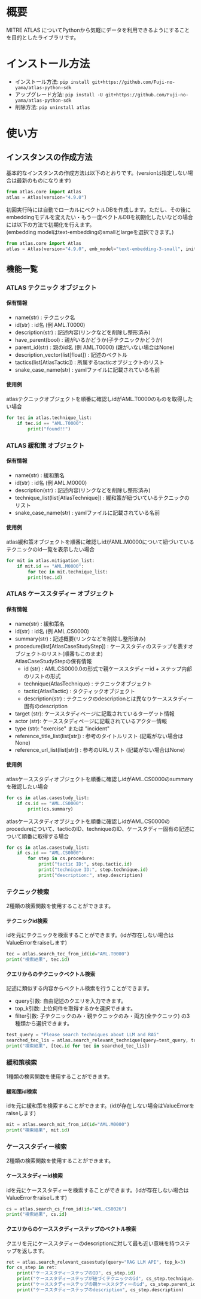 # 概要
MITRE ATLAS についてPythonから気軽にデータを利用できるようにすることを目的としたライブラリです。

# インストール方法
- インストール方法: `pip install git+https://github.com/Fuji-no-yama/atlas-python-sdk`
- アップグレード方法: `pip install -U git+https://github.com/Fuji-no-yama/atlas-python-sdk`
- 削除方法: `pip uninstall atlas`

# 使い方
## インスタンスの作成方法
基本的なインスタンスの作成方法は以下のとおりです。(versionは指定しない場合は最新のものになります)
```python
from atlas.core import Atlas
atlas = Atlas(version="4.9.0")
```
初回実行時には自動でローカルにベクトルDBを作成します。ただし、その後にembeddingモデルを変えたい・もう一度ベクトルDBを初期化したいなどの場合には以下の方法で初期化を行えます。  
(embedding modelはtext-embeddingのsmallとlargeを選択できます。)
```python
from atlas.core import Atlas
atlas = Atlas(version="4.9.0", emb_model="text-embedding-3-small", initialize_vector=True)
```
## 機能一覧

### ATLAS テクニック オブジェクト

#### 保有情報
- name(str) : テクニック名
- id(str) : id名 (例 AML.T0000)
- description(str) : 記述内容(リンクなどを削除し整形済み)
- have_parent(bool) : 親がいるかどうか(子テクニックかどうか)
- parent_id(str) : 親のid名 (例 AML.T0000) (親がいない場合はNone)
- description_vector(list[float]) : 記述のベクトル
- tactics(list[AtlasTactic]) : 所属するtacticオブジェクトのリスト
- snake_case_name(str) : yamlファイルに記載されている名前

#### 使用例
atlasテクニックオブジェクトを順番に確認しidがAML.T0000のものを取得したい場合
```python
for tec in atlas.technique_list:
    if tec.id == "AML.T0000":
        print("found!!")
```

### ATLAS 緩和策 オブジェクト

#### 保有情報
- name(str) : 緩和策名
- id(str) : id名 (例 AML.M0000)
- description(str) : 記述内容(リンクなどを削除し整形済み)
- technique_list(list[AtlasTechnique]) : 緩和策が紐づいているテクニックのリスト
- snake_case_name(str) : yamlファイルに記載されている名前

#### 使用例
atlas緩和策オブジェクトを順番に確認しidがAML.M0000について紐づいているテクニックのid一覧を表示したい場合
```python
for mit in atlas.mitigation_list:
    if mit.id == "AML.M0000":
        for tec in mit.technique_list:
        print(tec.id)
```

### ATLAS ケーススタディー オブジェクト

#### 保有情報
- name(str) : 緩和策名
- id(str) : id名 (例 AML.CS0000)
- summary(str) : 記述概要(リンクなどを削除し整形済み)
- procedure(list[AtlasCaseStudyStep]) : ケーススタディのステップを表すオブジェクトのリスト(順番もこのまま)  
AtlasCaseStudyStepの保有情報
    - id (str) : AML.CS0000.0の形式で親ケーススタディーid + ステップ内部のリストの形式
    - technique(AtlasTechnique) : テクニックオブジェクト
    - tactic(AtlasTactic) : タクティックオブジェクト
    - description(str) : テクニックのdescriptionとは異なりケーススタディー固有のdescription
- target (str): ケーススタディページに記載されているターゲット情報
- actor (str): ケーススタディページに記載されているアクター情報
- type (str): "exercise" または "incident"
- reference_title_list(list[str]) : 参考のタイトルリスト (記載がない場合はNone)
- reference_url_list(list[str]) : 参考のURLリスト (記載がない場合はNone)

#### 使用例
atlasケーススタディオブジェクトを順番に確認しidがAML.CS0000のsummaryを確認したい場合
```python
for cs in atlas.casestudy_list:
    if cs.id == "AML.CS0000":
        print(cs.summary)
```

atlasケーススタディオブジェクトを順番に確認しidがAML.CS0000のprocedureについて、tacticのID、techniqueのID、ケースタディー固有の記述について順番に取得する場合
```python
for cs in atlas.casestudy_list:
    if cs.id == "AML.CS0000":
        for step in cs.procedure:
            print("tactic ID:", step.tactic.id)
            print("technique ID:", step.technique.id)
            print("description:", step.description)
```

### テクニック検索

2種類の検索関数を使用することができます。
#### テクニックid検索
idを元にテクニックを検索することができます。(idが存在しない場合はValueErrorをraiseします)
```python
tec = atlas.search_tec_from_id(id="AML.T0000")
print("検索結果", tec.id)
```

#### クエリからのテクニックベクトル検索
記述に類似する内容からベクトル検索を行うことができます。
- query引数: 自由記述のクエリを入力できます。
- top_k引数: 上位何件を取得するかを選択できます。
- filter引数: 子テクニックのみ・親テクニックのみ・両方(全テクニック) の3種類から選択できます。
```python
test_query = "Please search techniques about LLM and RAG"
searched_tec_lis = atlas.search_relevant_technique(query=test_query, top_k=5, filter_parent="both")
print("検索結果", [tec.id for tec in searched_tec_lis])
```

### 緩和策検索

1種類の検索関数を使用することができます。
#### 緩和策id検索
idを元に緩和策を検索することができます。(idが存在しない場合はValueErrorをraiseします)
```python
mit = atlas.search_mit_from_id(id="AML.M0000")
print("検索結果", mit.id)
```

### ケーススタディー検索

2種類の検索関数を使用することができます。
#### ケーススタディーid検索
idを元にケーススタディーを検索することができます。(idが存在しない場合はValueErrorをraiseします)
```python
cs = atlas.search_cs_from_id(id="AML.CS0026")
print("検索結果", cs.id)
```

#### クエリからのケーススタディーステップのベクトル検索
クエリを元にケーススタディーのdescriptionに対して最も近い意味を持つステップを返します。
```python
ret = atlas.search_relevant_casestudy(query="RAG LLM API", top_k=3)
for cs_step in ret:
    print("ケーススタディーステップのID", cs_step.id)
    print("ケーススタディーステップが紐づくテクニックのid", cs_step.technique.id)
    print("ケーススタディーステップの親ケーススタディーのid", cs_step.parent_id)
    print("ケーススタディーステップのdescription", cs_step.description)
```